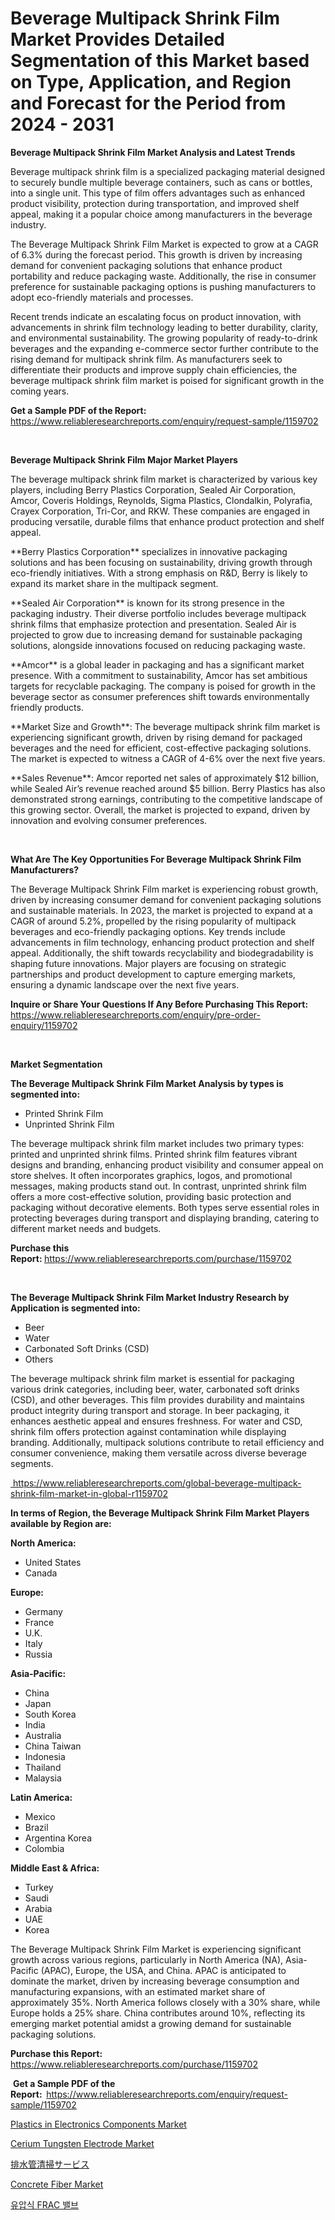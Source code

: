 <p><h1>Beverage Multipack Shrink Film Market Provides Detailed Segmentation of this Market based on Type, Application, and Region and Forecast for the Period from 2024 - 2031</h1></p><p><strong>Beverage Multipack Shrink Film Market Analysis and Latest Trends</strong></p>
<p><p>Beverage multipack shrink film is a specialized packaging material designed to securely bundle multiple beverage containers, such as cans or bottles, into a single unit. This type of film offers advantages such as enhanced product visibility, protection during transportation, and improved shelf appeal, making it a popular choice among manufacturers in the beverage industry.</p><p>The Beverage Multipack Shrink Film Market is expected to grow at a CAGR of 6.3% during the forecast period. This growth is driven by increasing demand for convenient packaging solutions that enhance product portability and reduce packaging waste. Additionally, the rise in consumer preference for sustainable packaging options is pushing manufacturers to adopt eco-friendly materials and processes.</p><p>Recent trends indicate an escalating focus on product innovation, with advancements in shrink film technology leading to better durability, clarity, and environmental sustainability. The growing popularity of ready-to-drink beverages and the expanding e-commerce sector further contribute to the rising demand for multipack shrink film. As manufacturers seek to differentiate their products and improve supply chain efficiencies, the beverage multipack shrink film market is poised for significant growth in the coming years.</p></p>
<p><strong>Get a Sample PDF of the Report:&nbsp;</strong> <a href="https://www.reliableresearchreports.com/enquiry/request-sample/1159702">https://www.reliableresearchreports.com/enquiry/request-sample/1159702</a></p>
<p>&nbsp;</p>
<p><strong>Beverage Multipack Shrink Film Major Market Players</strong></p>
<p><p>The beverage multipack shrink film market is characterized by various key players, including Berry Plastics Corporation, Sealed Air Corporation, Amcor, Coveris Holdings, Reynolds, Sigma Plastics, Clondalkin, Polyrafia, Crayex Corporation, Tri-Cor, and RKW. These companies are engaged in producing versatile, durable films that enhance product protection and shelf appeal.</p><p>**Berry Plastics Corporation** specializes in innovative packaging solutions and has been focusing on sustainability, driving growth through eco-friendly initiatives. With a strong emphasis on R&D, Berry is likely to expand its market share in the multipack segment.</p><p>**Sealed Air Corporation** is known for its strong presence in the packaging industry. Their diverse portfolio includes beverage multipack shrink films that emphasize protection and presentation. Sealed Air is projected to grow due to increasing demand for sustainable packaging solutions, alongside innovations focused on reducing packaging waste.</p><p>**Amcor** is a global leader in packaging and has a significant market presence. With a commitment to sustainability, Amcor has set ambitious targets for recyclable packaging. The company is poised for growth in the beverage sector as consumer preferences shift towards environmentally friendly products.</p><p>**Market Size and Growth**: The beverage multipack shrink film market is experiencing significant growth, driven by rising demand for packaged beverages and the need for efficient, cost-effective packaging solutions. The market is expected to witness a CAGR of 4-6% over the next five years.</p><p>**Sales Revenue**: Amcor reported net sales of approximately $12 billion, while Sealed Air’s revenue reached around $5 billion. Berry Plastics has also demonstrated strong earnings, contributing to the competitive landscape of this growing sector. Overall, the market is projected to expand, driven by innovation and evolving consumer preferences.</p></p>
<p>&nbsp;</p>
<p><strong>What Are The Key Opportunities For Beverage Multipack Shrink Film Manufacturers?</strong></p>
<p><p>The Beverage Multipack Shrink Film market is experiencing robust growth, driven by increasing consumer demand for convenient packaging solutions and sustainable materials. In 2023, the market is projected to expand at a CAGR of around 5.2%, propelled by the rising popularity of multipack beverages and eco-friendly packaging options. Key trends include advancements in film technology, enhancing product protection and shelf appeal. Additionally, the shift towards recyclability and biodegradability is shaping future innovations. Major players are focusing on strategic partnerships and product development to capture emerging markets, ensuring a dynamic landscape over the next five years.</p></p>
<p><strong>Inquire or Share Your Questions If Any Before Purchasing This Report:</strong> <a href="https://www.reliableresearchreports.com/enquiry/pre-order-enquiry/1159702">https://www.reliableresearchreports.com/enquiry/pre-order-enquiry/1159702</a></p>
<p>&nbsp;</p>
<p><strong>Market Segmentation</strong></p>
<p><strong>The Beverage Multipack Shrink Film Market Analysis by types is segmented into:</strong></p>
<p><ul><li>Printed Shrink Film</li><li>Unprinted Shrink Film</li></ul></p>
<p><p>The beverage multipack shrink film market includes two primary types: printed and unprinted shrink films. Printed shrink film features vibrant designs and branding, enhancing product visibility and consumer appeal on store shelves. It often incorporates graphics, logos, and promotional messages, making products stand out. In contrast, unprinted shrink film offers a more cost-effective solution, providing basic protection and packaging without decorative elements. Both types serve essential roles in protecting beverages during transport and displaying branding, catering to different market needs and budgets.</p></p>
<p><strong>Purchase this Report:&nbsp;</strong><a href="https://www.reliableresearchreports.com/purchase/1159702">https://www.reliableresearchreports.com/purchase/1159702</a></p>
<p>&nbsp;</p>
<p><strong>The Beverage Multipack Shrink Film Market Industry Research by Application is segmented into:</strong></p>
<p><ul><li>Beer</li><li>Water</li><li>Carbonated Soft Drinks (CSD)</li><li>Others</li></ul></p>
<p><p>The beverage multipack shrink film market is essential for packaging various drink categories, including beer, water, carbonated soft drinks (CSD), and other beverages. This film provides durability and maintains product integrity during transport and storage. In beer packaging, it enhances aesthetic appeal and ensures freshness. For water and CSD, shrink film offers protection against contamination while displaying branding. Additionally, multipack solutions contribute to retail efficiency and consumer convenience, making them versatile across diverse beverage segments.</p></p>
<p><a href="https://www.reliableresearchreports.com/global-beverage-multipack-shrink-film-market-in-global-r1159702">&nbsp;https://www.reliableresearchreports.com/global-beverage-multipack-shrink-film-market-in-global-r1159702</a></p>
<p><strong>In terms of Region, the Beverage Multipack Shrink Film Market Players available by Region are:</strong></p>
<p>
    <p> <strong> North America: </strong>
        <ul>
            <li>United States</li>
            <li>Canada</li>
        </ul>
        </p> 
    <p> <strong> Europe: </strong>
        <ul>
            <li>Germany</li>
            <li>France</li>
            <li>U.K.</li>
            <li>Italy</li>
            <li>Russia</li>
        </ul>
        </p> 
    <p> <strong> Asia-Pacific: </strong>
        <ul>
            <li>China</li>
            <li>Japan</li>
            <li>South Korea</li>
            <li>India</li>
            <li>Australia</li>
            <li>China Taiwan</li>
            <li>Indonesia</li>
            <li>Thailand</li>
            <li>Malaysia</li>
        </ul>
        </p> 
    <p> <strong> Latin America: </strong>
        <ul>
            <li>Mexico</li>
            <li>Brazil</li>
            <li>Argentina Korea</li>
            <li>Colombia</li>
        </ul>
        </p> 
    <p> <strong> Middle East & Africa: </strong>
        <ul>
            <li>Turkey</li>
            <li>Saudi</li>
            <li>Arabia</li>
            <li>UAE</li>
            <li>Korea</li>
        </ul>
    </p>
    </p>
<p><p>The Beverage Multipack Shrink Film Market is experiencing significant growth across various regions, particularly in North America (NA), Asia-Pacific (APAC), Europe, the USA, and China. APAC is anticipated to dominate the market, driven by increasing beverage consumption and manufacturing expansions, with an estimated market share of approximately 35%. North America follows closely with a 30% share, while Europe holds a 25% share. China contributes around 10%, reflecting its emerging market potential amidst a growing demand for sustainable packaging solutions.</p></p>
<p><strong>Purchase this Report: </strong><a href="https://www.reliableresearchreports.com/purchase/1159702">https://www.reliableresearchreports.com/purchase/1159702</a></p>
<p>&nbsp;<strong>Get a Sample PDF of the Report:&nbsp;&nbsp;</strong><a href="https://www.reliableresearchreports.com/enquiry/request-sample/1159702">https://www.reliableresearchreports.com/enquiry/request-sample/1159702</a></p>
<p><strong></strong></p>
<p><p><a href="https://github.com/ParvinKhatun77/Market-Research-Report-List-1/blob/main/plastics-in-electronics-components-market.md">Plastics in Electronics Components Market</a></p><p><a href="https://issuu.com/reportprime-2/docs/cerium-tungsten-electrode-market-si_6b5d275f745d81">Cerium Tungsten Electrode Market</a></p><p><a href="https://medium.com/@princess568789/drain-cleaning-services-market-%E3%81%AF-%E3%82%B3%E3%82%B9%E3%83%88%E7%AE%A1%E7%90%86%E3%81%A8%E5%8A%B9%E7%8E%87%E5%90%91%E4%B8%8A%E3%82%92%E5%84%AA%E5%85%88%E3%81%97%E3%81%BE%E3%81%99-%E3%81%95%E3%82%89%E3%81%AB-%E5%A0%B1%E5%91%8A%E6%9B%B8%E3%81%AF%E5%B8%82%E5%A0%B4%E3%81%AE%E9%9C%80%E8%A6%81%E9%9D%A2%E3%81%A8%E4%BE%9B%E7%B5%A6%E9%9D%A2%E3%81%AE%E4%B8%A1%E6%96%B9%E3%82%92%E3%82%AB%E3%83%90%E3%83%BC%E3%81%97%E3%81%A6%E3%81%84%E3%81%BE%E3%81%99-drain-cleaning-810cdd2296fb">排水管清掃サービス</a></p><p><a href="https://www.linkedin.com/pulse/concrete-fiber-market-forecasts-trends-impact-analysis-2024-su71c?trackingId=SdkakpRPR5e0txGQcDAnEA%3D%3D">Concrete Fiber Market</a></p><p><a href="https://medium.com/@erickanfordja/hydraulic-frac-valves-market-%EC%9D%98-%EA%B8%80%EB%A1%9C%EB%B2%8C-%EC%8B%9C%EC%9E%A5-%EA%B0%9C%EC%9A%94%EB%8A%94-%EC%A0%84-%EC%84%B8%EA%B3%84-%EB%B0%8F-%EC%A3%BC%EC%9A%94-%EC%8B%9C%EC%9E%A5%EC%9D%98-%EC%82%B0%EC%97%85%EC%97%90-%EC%98%81%ED%96%A5%EC%9D%84-%EB%AF%B8%EC%B9%98%EB%8A%94-%EC%A3%BC%EC%9A%94-%ED%8A%B8%EB%A0%8C%EB%93%9C%EC%97%90-%EB%8C%80%ED%95%9C-%EB%8F%85%ED%8A%B9%ED%95%9C-%EA%B4%80%EC%A0%90%EC%9D%84-%EC%A0%9C%EA%B3%B5%ED%95%A9%EB%8B%88%EB%8B%A4-608dd7396a30">유압식 FRAC 밸브</a></p></p>